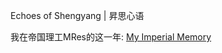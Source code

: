 Echoes of Shengyang | 昇思心语

我在帝国理工MRes的这一年: [My Imperial Memory]([https://github.com/shengyangzhuang/Echoes-of-Shengyang-](https://github.com/shengyangzhuang/Echoes-of-Shengyang-/blob/main/MyImperialMemory))
